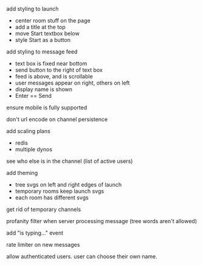 add styling to launch
* center room stuff on the page
* add a title at the top
* move Start textbox below
* style Start as a button

add styling to message feed
* text box is fixed near bottom
* send button to the right of text box
* feed is above, and is scrollable
* user messages appear on right, others on left
* display name is shown
* Enter == Send

ensure mobile is fully supported

don't url encode on channel persistence

add scaling plans
* redis
* multiple dynos

see who else is in the channel (list of active users)

add theming
* tree svgs on left and right edges of launch
* temporary rooms keep launch svgs
* each room has different svgs

get rid of temporary channels

profanity filter when server processing message (tree words aren't allowed)

add "is typing..." event

rate limiter on new messages

allow authenticated users. user can choose their own name.

